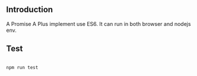 ## Introduction

A Promise A Plus implement use ES6. It can run in both browser and nodejs env.

## Test

```shell

npm run test

```